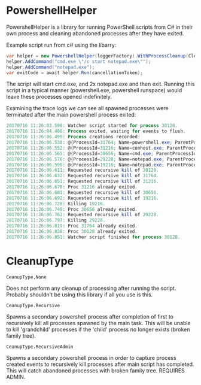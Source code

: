 # PowershellHelper
PowershellHelper is a library for running PowerShell scripts from C# in their own process and cleaning abandoned processes after they have exited.

Example script run from c# using the libarry:
```csharp
var helper = new PowershellHelper(loggerFactory).WithProcessCleanup(CleanupType.Recursive);
helper.AddCommand("cmd.exe \"/c start notepad.exe\"");
helper.AddCommand("notepad.exe");
var exitCode = await helper.Run(cancellationToken);
```
The script will start cmd.exe, and 2x notepad.exe and then exit. Running this script in a typical manner (powershell.exe, powershell runspace) would leave these processes opened indefinitely.

Examining the trace logs we can see all spawned processes were terminated after the main powershell process exited:
```powershell
20170716 11:26:03.598: Watcher script started for process 30128.
20170716 11:26:04.486: Process exited, waiting for events to flush.
20170716 11:26:06.499: Process creations recorded:
20170716 11:26:06.538: @{ProcessId=31764; Name=powershell.exe; ParentProcessId=30128} # <- main PS instance to run script
20170716 11:26:06.552: @{ProcessId=31216; Name=conhost.exe; ParentProcessId=31764} # <- spawned process (cmd.exe helper)
20170716 11:26:06.565: @{ProcessId=30656; Name=cmd.exe; ParentProcessId=31764} # <- spawned process
20170716 11:26:06.576: @{ProcessId=29228; Name=notepad.exe; ParentProcessId=31764} # <- spawned process
20170716 11:26:06.590: @{ProcessId=19216; Name=notepad.exe; ParentProcessId=30656} # <- spawned process by child process
20170716 11:26:06.611: Requested recursive kill of 30128.
20170716 11:26:06.632: Requested recursive kill of 31764.
20170716 11:26:06.651: Requested recursive kill of 31216.
20170716 11:26:06.670: Proc 31216 already exited.
20170716 11:26:06.681: Requested recursive kill of 30656.
20170716 11:26:06.692: Requested recursive kill of 19216.
20170716 11:26:06.728: Killing 19216.
20170716 11:26:06.749: Proc 30656 already exited.
20170716 11:26:06.762: Requested recursive kill of 29228.
20170716 11:26:06.797: Killing 29228.
20170716 11:26:06.819: Proc 31764 already exited.
20170716 11:26:06.838: Proc 30128 already exited.
20170716 11:26:06.851: Watcher script finished for process 30128.
```

# CleanupType
```
CeanupType.None
```
Does not perform any cleanup of processing after running the script. Probably shouldn't be using this library if all you use is this.

```
CeanupType.Recursive
```
Spawns a secondary powershell process after completion of first to recursively kill all processes spawned by the main task. This will be unable to kill 'grandchild' processes if the 'child' process no longer exists (broken family tree).
```
CeanupType.RecursiveAdmin
```
Spawns a secondary powershell process in order to capture process created events to recursively kill processes after main script has completed. This will catch abandoned processes with broken family tree. REQUIRES ADMIN.

